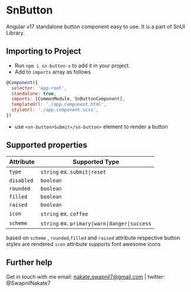 # SnButton

Angular v17 standalone button component easy to use. It is a part of SnUI Library.

## Importing to Project

- Run `npm i sn-button-x` to add it in your project.
- Add to `imports` array as follows

```javascript
@Component({
  selector: 'app-root',
  standalone: true,
  imports: [CommonModule, SnButtonComponent],
  templateUrl: './app.component.html',
  styleUrl: './app.component.scss',
})
```

- use `<sn-button>Submit</sn-button>` element to render a button

## Supported properties

| Attribute  | Supported Type                                |
| ---------- | --------------------------------------------- |
| `type`     | `string` ex. `submit\|reset`                  |
| `disabled` | `boolean`                                     |
| `rounded`  | `boolean`                                     |
| `filled`   | `boolean`                                     |
| `raised`   | `boolean`                                     |
| `icon`     | `string` ex. `coffee`                         |
| `scheme`   | `string` ex. `primary\|warn\|danger\|success` |

based on `scheme` , `rounded`,`filled` and `raised` attribute respective button styles are rendered
`icon` attribute supports font awesome icons

## Further help

Get in touch with me email: nakate.swapnil7@gmail.com | twitter: @SwapnilNakate7
